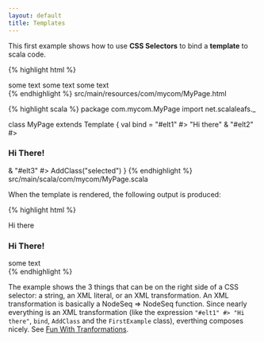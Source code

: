 ```yaml
---
layout: default
title: Templates
---
```


This first example shows how to use **CSS Selectors** to bind a **template** to scala code. 

{% highlight html %}
<div>
  <span id="elt1">some text</span>
  <span id="elt2">some text</span>
  <span id="elt3">some text</span>
</div>
{% endhighlight %}
<label>src/main/resources/com/mycom/MyPage.html</label>


{% highlight scala %}
package com.mycom.MyPage
import net.scalaleafs._

class MyPage extends Template {
  val bind = 
    "#elt1" #> "Hi there" &
    "#elt2" #> <h3>Hi There!</h3> &
    "#elt3" #> AddClass("selected")
}
{% endhighlight %}
<label>src/main/scala/com/mycom/MyPage.scala</label>

When the template is rendered, the following output is produced:

{% highlight html %}
<div>
  Hi there
  <h3>Hi There!</h3>
  <span id="elt3" class="selected">some text</span>
</div>
{% endhighlight %}

The example shows the 3 things that can be on the right side of a CSS selector: a string, an XML literal, or an XML transformation. An XML transformation is basically a NodeSeq => NodeSeq function. Since nearly everything is an XML transformation (like the expression `"#elt1" #> "Hi there"`, `bind`, `AddClass` and the `FirstExample` class), everthing composes nicely. See [Fun With Tranformations](fun-with-transformations.html).

